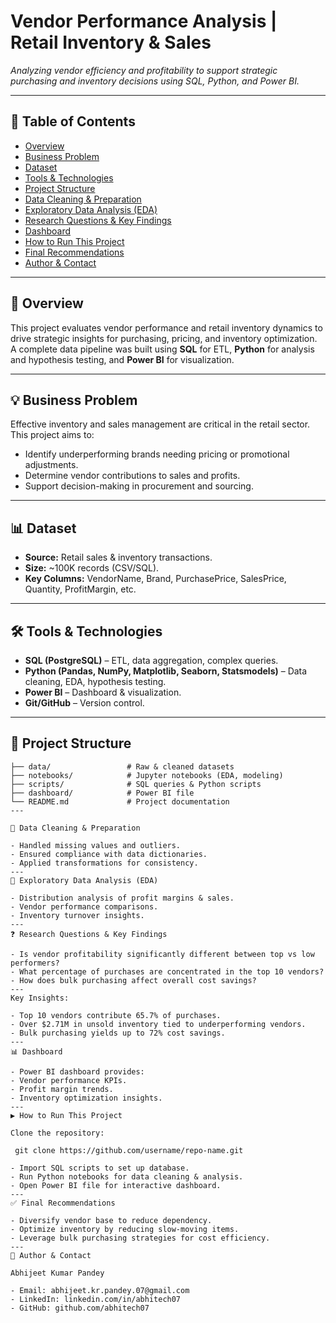 # Vendor Performance Analysis | Retail Inventory & Sales  

_Analyzing vendor efficiency and profitability to support strategic purchasing and inventory decisions using SQL, Python, and Power BI._  

---

## 📑 Table of Contents  
- [Overview](#overview)  
- [Business Problem](#business-problem)  
- [Dataset](#dataset)  
- [Tools & Technologies](#tools--technologies)  
- [Project Structure](#project-structure)  
- [Data Cleaning & Preparation](#data-cleaning--preparation)  
- [Exploratory Data Analysis (EDA)](#exploratory-data-analysis-eda)  
- [Research Questions & Key Findings](#research-questions--key-findings)  
- [Dashboard](#dashboard)  
- [How to Run This Project](#how-to-run-this-project)  
- [Final Recommendations](#final-recommendations)  
- [Author & Contact](#author--contact)  

---

## 📌 Overview  
This project evaluates vendor performance and retail inventory dynamics to drive strategic insights for purchasing, pricing, and inventory optimization.  
A complete data pipeline was built using **SQL** for ETL, **Python** for analysis and hypothesis testing, and **Power BI** for visualization.  

---

## 💡 Business Problem  
Effective inventory and sales management are critical in the retail sector. This project aims to:  
- Identify underperforming brands needing pricing or promotional adjustments.  
- Determine vendor contributions to sales and profits.  
- Support decision-making in procurement and sourcing.  

---

## 📊 Dataset  
- **Source:** Retail sales & inventory transactions.  
- **Size:** ~100K records (CSV/SQL).  
- **Key Columns:** VendorName, Brand, PurchasePrice, SalesPrice, Quantity, ProfitMargin, etc.  

---

## 🛠 Tools & Technologies  
- **SQL (PostgreSQL)** – ETL, data aggregation, complex queries.  
- **Python (Pandas, NumPy, Matplotlib, Seaborn, Statsmodels)** – Data cleaning, EDA, hypothesis testing.  
- **Power BI** – Dashboard & visualization.  
- **Git/GitHub** – Version control.  

---

## 📂 Project Structure  
```plaintext
├── data/                 # Raw & cleaned datasets  
├── notebooks/            # Jupyter notebooks (EDA, modeling)  
├── scripts/              # SQL queries & Python scripts  
├── dashboard/            # Power BI file  
└── README.md             # Project documentation  
---

🧹 Data Cleaning & Preparation

- Handled missing values and outliers.
- Ensured compliance with data dictionaries.
- Applied transformations for consistency.
---
🔎 Exploratory Data Analysis (EDA)

- Distribution analysis of profit margins & sales.
- Vendor performance comparisons.
- Inventory turnover insights.
---
❓ Research Questions & Key Findings

- Is vendor profitability significantly different between top vs low performers?
- What percentage of purchases are concentrated in the top 10 vendors?
- How does bulk purchasing affect overall cost savings?
---
Key Insights:

- Top 10 vendors contribute 65.7% of purchases.
- Over $2.71M in unsold inventory tied to underperforming vendors.
- Bulk purchasing yields up to 72% cost savings.
---
📊 Dashboard

- Power BI dashboard provides:
- Vendor performance KPIs.
- Profit margin trends.
- Inventory optimization insights.
---
▶ How to Run This Project

Clone the repository:

 git clone https://github.com/username/repo-name.git

- Import SQL scripts to set up database.
- Run Python notebooks for data cleaning & analysis.
- Open Power BI file for interactive dashboard.
---
✅ Final Recommendations

- Diversify vendor base to reduce dependency.
- Optimize inventory by reducing slow-moving items.
- Leverage bulk purchasing strategies for cost efficiency.
---
👤 Author & Contact

Abhijeet Kumar Pandey

- Email: abhijeet.kr.pandey.07@gmail.com
- LinkedIn: linkedin.com/in/abhitech07
- GitHub: github.com/abhitech07





























